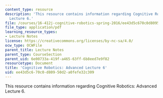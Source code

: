 ```yaml
---
content_type: resource
description: 'This resource contains information regarding Cognitive Robotics: Advanced
  Lecture 6.'
file: /courses/16-412j-cognitive-robotics-spring-2016/ee43d5c670c0d80950d2a0fefe32c309_MIT16_412JS16_L19.pdf
file_type: application/pdf
learning_resource_types:
- Lecture Notes
license: https://creativecommons.org/licenses/by-nc-sa/4.0/
ocw_type: OCWFile
parent_title: Lecture Notes
parent_type: CourseSection
parent_uid: 6e00733a-419f-a465-63ff-6b8eed7e9f82
resourcetype: Document
title: 'Cognitive Robotics: Advanced Lecture 6'
uid: ee43d5c6-70c0-d809-50d2-a0fefe32c309
---
```

This resource contains information regarding Cognitive Robotics: Advanced Lecture 6.